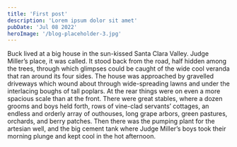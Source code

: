 ```yaml
---
title: 'First post'
description: 'Lorem ipsum dolor sit amet'
pubDate: 'Jul 08 2022'
heroImage: '/blog-placeholder-3.jpg'
---
```


Buck lived at a big house in the sun-kissed Santa Clara Valley. Judge Miller’s place, it was called. It stood back from the road, half hidden among the trees, through which glimpses could be caught of the wide cool veranda that ran around its four sides. The house was approached by gravelled driveways which wound about through wide-spreading lawns and under the interlacing boughs of tall poplars. At the rear things were on even a more spacious scale than at the front. There were great stables, where a dozen grooms and boys held forth, rows of vine-clad servants’ cottages, an endless and orderly array of outhouses, long grape arbors, green pastures, orchards, and berry patches. Then there was the pumping plant for the artesian well, and the big cement tank where Judge Miller’s boys took their morning plunge and kept cool in the hot afternoon.
